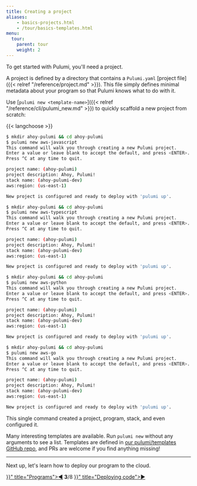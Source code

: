 ```yaml
---
title: Creating a project
aliases:
    - basics-projects.html
    - /tour/basics-templates.html
menu:
  tour:
    parent: tour
    weight: 2
---
```


To get started with Pulumi, you'll need a project.

A project is defined by a directory that contains a `Pulumi.yaml` [project file]({{< relref "/reference/project.md" >}}).  This file
simply defines minimal metadata about your program so that Pulumi knows what to do with it.

Use [`pulumi new <template-name>`]({{< relref "/reference/cli/pulumi_new.md" >}}) to quickly scaffold a new project from scratch:

{{< langchoose >}}

<div class="language-prologue-javascript"></div>

```bash
$ mkdir ahoy-pulumi && cd ahoy-pulumi
$ pulumi new aws-javascript
This command will walk you through creating a new Pulumi project.
Enter a value or leave blank to accept the default, and press <ENTER>.
Press ^C at any time to quit.

project name: (ahoy-pulumi)
project description: Ahoy, Pulumi!
stack name: (ahoy-pulumi-dev)
aws:region: (us-east-1)

New project is configured and ready to deploy with 'pulumi up'.
```

<div class="language-prologue-typescript"></div>

```bash
$ mkdir ahoy-pulumi && cd ahoy-pulumi
$ pulumi new aws-typescript
This command will walk you through creating a new Pulumi project.
Enter a value or leave blank to accept the default, and press <ENTER>.
Press ^C at any time to quit.

project name: (ahoy-pulumi)
project description: Ahoy, Pulumi!
stack name: (ahoy-pulumi-dev)
aws:region: (us-east-1)

New project is configured and ready to deploy with 'pulumi up'.
```

<div class="language-prologue-python"></div>

```bash
$ mkdir ahoy-pulumi && cd ahoy-pulumi
$ pulumi new aws-python
This command will walk you through creating a new Pulumi project.
Enter a value or leave blank to accept the default, and press <ENTER>.
Press ^C at any time to quit.

project name: (ahoy-pulumi)
project description: Ahoy, Pulumi!
stack name: (ahoy-pulumi-dev)
aws:region: (us-east-1)

New project is configured and ready to deploy with 'pulumi up'.
```

<div class="language-prologue-go"></div>

```bash
$ mkdir ahoy-pulumi && cd ahoy-pulumi
$ pulumi new aws-go
This command will walk you through creating a new Pulumi project.
Enter a value or leave blank to accept the default, and press <ENTER>.
Press ^C at any time to quit.

project name: (ahoy-pulumi)
project description: Ahoy, Pulumi!
stack name: (ahoy-pulumi-dev)
aws:region: (us-east-1)

New project is configured and ready to deploy with 'pulumi up'.
```

This single command created a project, program, stack, and even configured it.

Many interesting templates are available.  Run `pulumi new` without any arguments to see a list.  Templates are defined
in [our pulumi/templates GitHub repo](https://github.com/pulumi/templates), and PRs are welcome if you find anything
missing!

***

Next up, let's learn how to deploy our program to the cloud.

<div class="tour-nav">
    <a class="tour-button enabled" href="{{< relref "basics-programs.md" >}}" title="Programs">◀</a>
    <span class="tour-index"><strong>3</strong>/8</span>
    <a class="tour-button enabled" href="{{< relref "basics-deploying.md" >}}" title="Deploying code">▶</a>
</div>

